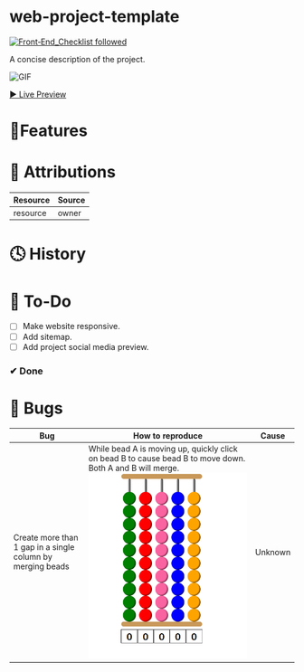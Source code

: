 # web-project-template
[![Front‑End_Checklist followed](https://img.shields.io/badge/Front‑End_Checklist-followed-brightgreen.svg)](https://github.com/thedaviddias/Front-End-Checklist/)


A concise description of the project.

![GIF](gifs/gif1.gif)

[▶ Live Preview]()

# 🚀Features


# 📌 Attributions
Resource | Source
---|---
resource| owner

# 🕓 History

# 🔨 To-Do
- [ ] Make website responsive.
- [ ] Add sitemap.
- [ ] Add project social media preview.

### ✔ Done

# 🐛 Bugs
Bug | How to reproduce | Cause
---|---|---|
Create more than 1 gap in a single column by merging beads| While bead A is moving up, quickly click on bead B to cause bead B to move down. Both A and  B will merge. ![](assets/beadglitch.gif)| Unknown
